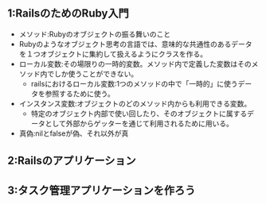 ## 1:RailsのためのRuby入門
* メソッド:Rubyのオブジェクトの振る舞いのこと
* Rubyのようなオブジェクト思考の言語では、意味的な共通性のあるデータを１つオブジェクトに集約して扱えるようにクラスを作る。
* ローカル変数:その場限りの一時的変数。メソッド内で定義した変数はそのメソッド内でしか使うことができない。
  * railsにおけるローカル変数:1つのメソッドの中で「一時的」に使うデータを参照するために使う。
* インスタンス変数:オブジェクトのどのメソッド内からも利用できる変数。
  * 特定のオブジェクト内部で使い回したり、そのオブジェクトに属するデータとして外部からゲッターを通じて利用されるために用いる。
* 真偽:nilとfalseが偽、それ以外が真

## 2:Railsのアプリケーション

## 3:タスク管理アプリケーションを作ろう
